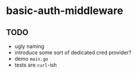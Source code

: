 # basic-auth-middleware

## TODO

- ugly naming
- introduce some sort of dedicated cred provider?
- demo `main.go`
- tests are `curl`-ish
